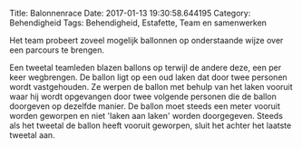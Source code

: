Title: Balonnenrace
Date: 2017-01-13 19:30:58.644195
Category: Behendigheid
Tags: Behendigheid, Estafette, Team en samenwerken

Het team probeert zoveel mogelijk ballonnen op onderstaande wijze over een parcours te brengen.

Een tweetal teamleden blazen ballons op terwijl de andere deze, een per keer wegbrengen. De ballon ligt op een oud laken dat door twee personen wordt vastgehouden. Ze werpen de ballon met behulp van het laken vooruit waar hij wordt opgevangen door twee volgende personen die de ballon doorgeven op dezelfde manier.
De ballon moet steeds een meter vooruit worden geworpen en niet 'laken aan laken' worden doorgegeven.
Steeds als het tweetal de ballon heeft vooruit geworpen, sluit het achter het laatste tweetal aan.